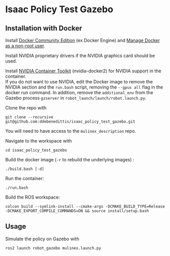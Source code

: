 # Isaac Policy Test Gazebo

## Installation with Docker

Install [Docker Community Edition](https://docs.docker.com/engine/install/ubuntu/) (ex Docker Engine) and [Manage Docker as a non-root user](https://docs.docker.com/engine/install/linux-postinstall/#manage-docker-as-a-non-root-user).

Install NVIDIA proprietary drivers if the NVIDIA graphics card should be used.

Install [NVIDIA Container Toolkit](https://docs.nvidia.com/datacenter/cloud-native/container-toolkit/install-guide.html#setting-up-nvidia-container-toolkit) (nvidia-docker2) for NVIDIA support in the container. \
If you do not want to use NVIDIA, edit the Docker image to remove the NVIDIA section and the `run.bash` script, removing the `--gpus all` flag in the docker run command. In addition, remove the `additional_env` from the Gazebo process `gzserver` in `robot_launch/launch/robot.launch.py`.

Clone the repo with
```shell
git clone --recursive git@github.com:ddebenedittis/isaac_policy_test_gazebo.git
```
You will need to have access to the `mulinex_description` repo.

Navigate to the workspace with
```shell
cd isaac_policy_test_gazebo
```

Build the docker image (`-r` to rebuild the underlying images) :
```shell
./build.bash [-d]
```
Run the container:
```shell
./run.bash
```
Build the ROS workspace:
```shell
colcon build --symlink-install --cmake-args -DCMAKE_BUILD_TYPE=Release -DCMAKE_EXPORT_COMPILE_COMMANDS=ON && source install/setup.bash
```

## Usage

Simulate the policy on Gazebo with
```shell
ros2 launch robot_gazebo mulinex.launch.py
```
